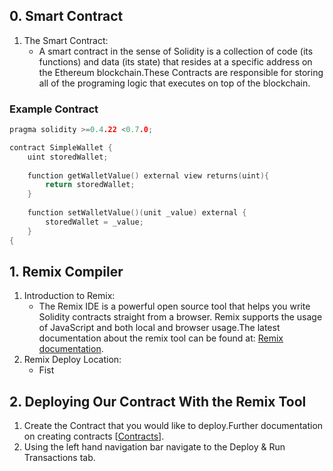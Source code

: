 ## 0. Smart Contract
1. The Smart Contract:
    - A smart contract in the sense of Solidity is a collection of code (its functions) and data (its state) that resides at a specific           address on the Ethereum blockchain.These Contracts are responsible for storing all of the programing logic that executes on top of         the blockchain.
### Example Contract
```cpp
pragma solidity >=0.4.22 <0.7.0;

contract SimpleWallet {
    uint storedWallet;
    
    function getWalletValue() external view returns(uint){
        return storedWallet;
    }
    
    function setWalletValue()(unit _value) external {
        storedWallet = _value;
    }
{
```
## 1. Remix Compiler
1. Introduction to Remix:
    - The Remix IDE is a powerful open source tool that helps you write Solidity contracts straight from a browser. Remix supports the            usage of JavaScript and both local and browser usage.The latest documentation about the remix tool can be found at:
       [Remix documentation](https://remix-ide.readthedocs.io/en/latest/).
2. Remix Deploy Location:
   - Fist 
   
## 2. Deploying Our Contract With the Remix Tool
1. Create the Contract that you would like to deploy.Further documentation on creating contracts [[Contracts](https://solidity.readthedocs.io/en/latest/introduction-to-smart-contracts.html#)].
2. Using the left hand navigation bar navigate to the Deploy & Run Transactions tab.

       
